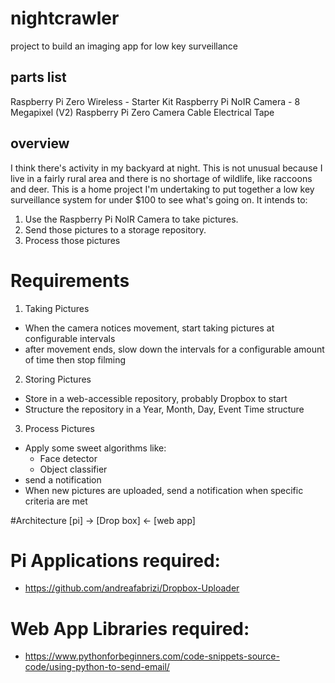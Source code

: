 # nightcrawler
project to build an imaging app for low key surveillance

## parts list
Raspberry Pi Zero Wireless - Starter Kit
Raspberry Pi NoIR Camera - 8 Megapixel (V2)
Raspberry Pi Zero Camera Cable
Electrical Tape

## overview
I think there's activity in my backyard at night. This is not unusual because I live in a fairly rural area and there is
no shortage of wildlife, like raccoons and deer. This is a home project I'm undertaking to put together a low key
surveillance system for under $100 to see what's going on. It intends to:

1. Use the Raspberry Pi NoIR Camera to take pictures.
2. Send those pictures to a storage repository.
3. Process those pictures

# Requirements

1. Taking Pictures
* When the camera notices movement, start taking pictures at configurable intervals
* after movement ends, slow down the intervals for a configurable amount of time then stop filming
2. Storing Pictures
* Store in a web-accessible repository, probably Dropbox to start
* Structure the repository in a Year, Month, Day, Event Time structure
3. Process Pictures
* Apply some sweet algorithms like:
    * Face detector
    * Object classifier
* send a notification
* When new pictures are uploaded, send a notification when specific criteria are met

#Architecture
[pi] -> [Drop box] <- [web app]


# Pi Applications required:
* https://github.com/andreafabrizi/Dropbox-Uploader

# Web App Libraries required:
* https://www.pythonforbeginners.com/code-snippets-source-code/using-python-to-send-email/



